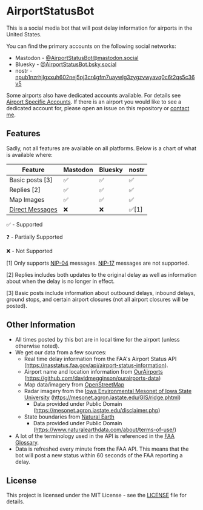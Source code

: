 # AirportStatusBot

This is a social media bot that will post delay information for airports in the United States.

You can find the primary accounts on the following social networks:

- Mastodon - [@AirportStatusBot@mastodon.social](https://mastodon.social/@AirportStatusBot)
- Bluesky - [@AirportStatusBot.bsky.social](https://bsky.app/profile/airportstatusbot.bsky.social)
- nostr - [npub1nzrhjlgxxuh602nej5pj3cr4gfm7uaywlg3zygzvwyavq0c6t2qs5c36v5](https://coracle.social/npub1nzrhjlgxxuh602nej5pj3cr4gfm7uaywlg3zygzvwyavq0c6t2qs5c36v5)

Some airports also have dedicated accounts available. For details see [Airport Specific Accounts](docs/Airport_Specific_Accounts.md). If there is an airport you would like to see a dedicated account for, please open an issue on this repository or [contact me](https://charlie.fish/contact).

## Features

Sadly, not all features are available on all platforms. Below is a chart of what is available where:

| Feature | Mastodon | Bluesky | nostr |
|---------|----------|---------|-------|
| Basic posts [3] | ✅ | ✅ | ✅ |
| Replies [2] | ✅ | ✅ | ✅ |
| Map Images | ✅ | ✅ | ✅ |
| [Direct Messages](docs/Direct_Messages.md) | ❌ | ❌ | ✅[1] |

✅ - Supported

❓ - Partially Supported

❌ - Not Supported

[1] Only supports [NIP-04](https://github.com/nostr-protocol/nips/blob/master/04.md) messages. [NIP-17](https://github.com/nostr-protocol/nips/blob/master/17.md) messages are not supported.

[2] Replies includes both updates to the original delay as well as information about when the delay is no longer in effect.

[3] Basic posts include information about outbound delays, inbound delays, ground stops, and certain airport closures (not all airport closures will be posted).

## Other Information

- All times posted by this bot are in local time for the airport (unless otherwise noted).
- We get our data from a few sources:
	- Real time delay information from the FAA's Airport Status API (https://nasstatus.faa.gov/api/airport-status-information).
	- Airport name and location information from [OurAirports](https://ourairports.com) (https://github.com/davidmegginson/ourairports-data)
	- Map data/imagery from [OpenStreetMap](https://www.openstreetmap.org)
	- Radar imagery from the [Iowa Environmental Mesonet of Iowa State University](https://mesonet.agron.iastate.edu) (https://mesonet.agron.iastate.edu/GIS/ridge.phtml)
		- Data provided under Public Domain (https://mesonet.agron.iastate.edu/disclaimer.php)
	- State boundaries from [Natural Earth](https://www.naturalearthdata.com)
		- Data provided under Public Domain (https://www.naturalearthdata.com/about/terms-of-use/)
- A lot of the terminology used in the API is referenced in the [FAA Glossary](https://www.fly.faa.gov/Products/Glossary_of_Terms/glossary_of_terms.html).
- Data is refreshed every minute from the FAA API. This means that the bot will post a new status within 60 seconds of the FAA reporting a delay.

## License

This project is licensed under the MIT License - see the [LICENSE](LICENSE) file for details.
